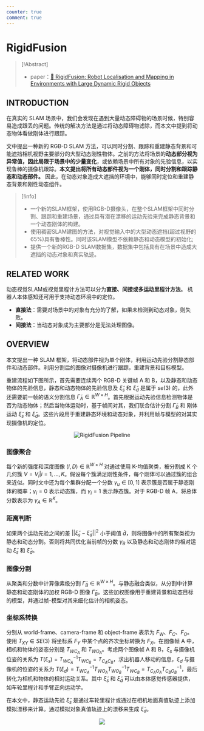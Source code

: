 ```yaml
---
counter: true
comment: true
---
```


# RigidFusion

> [!Abstract]
> - paper：[:book: RigidFusion: Robot Localisation and Mapping in Environments with Large Dynamic Rigid Objects](https://arxiv.org/abs/2010.10841)
<!-- > - code：[:material-github: RigidFusion](https://github.com/BertaBescos/DynaSLAM) -->


## INTRODUCTION


在真实的 SLAM 场景中，我们会发现在遇到大量动态障碍物的场景时候，特别容易造成跟丢的问题。传统的解决方法是通过将动态障碍物滤除，而本文中提到将动态物体看做刚体进行跟踪。

文中提出一种新的 RGB-D SLAM 方法，可以同时分割、跟踪和重建静态背景和可能遮挡相机视野主要部分的大型动态刚性物体。之前的方法将场景的**动态部分视为异常值，因此局限于场景中的少量变化**，或依赖场景中所有对象的先验信息，以实现鲁棒的摄像机跟踪。**本文提出将所有动态部件视为一个刚体，同时分割和跟踪静态和动态部件。** 因此，在动态对象造成大遮挡的环境中，能够同时定位和重建静态背景和刚性动态组件。

> [!info]
> - 一个新的SLAM框架，使用RGB-D摄像头，在整个SLAM框架中同时分割、跟踪和重建场景，通过具有潜在漂移的运动先验来完成静态背景和一个动态刚体的构建。
> - 使用稠密SLAM建图的方法，对视觉输入中的大型动态遮挡(超过视野的65%)具有鲁棒性。同时该SLAM模型不依赖静态和动态模型的初始化;
> - 提供一个新的RGB-D SLAM数据集，数据集中包括具有在场景中造成大遮挡的动态对象和真实轨迹。

## RELATED WORK

动态视觉SLAM或视觉里程计方法可以分为**直接、间接或多运动里程计方法**。 机器人本体感知还可用于支持动态环境中的定位。

- **直接法**：需要对场景中的对象有充分的了解，如果未检测到动态对象，则失败。
- **间接法**：当动态对象成为主要部分是无法处理图像。

## OVERVIEW

本文提出一种 SLAM 框架，将动态部件视为单个刚体，利用运动先验分割静态部件和动态部件。利用分割后的图像对摄像机进行跟踪，重建背景和目标模型。

重建流程如下图所示，首先需要连续两个 RGB-D 关键帧 A 和 B，以及静态和动态物体的先验信息，静态和动态物体的先验信息及 $\widetilde{\xi}_s$ 和 $\widetilde{\xi}_d$ 是属于 $se(3)$ 的，此外还需要前一帧的语义分割信息 $\widetilde{\Gamma}_A \in \mathbb{R}^{W \times H}$。首先根据运动先验信息检测物体是否为动态物体；然后当物体运动时，基于帧间对其，我们联合估计分割 $\widetilde{\Gamma}_B$ 和 刚体运动 $\widetilde{\xi}_s$ 和 $\widetilde{\xi}_d$。这些片段用于重建静态环境和动态对象，并利用帧与模型的对其实现摄像机的定位。

<center><img src="https://cdn.jujimeizuo.cn/note/cv/slam/RigidFusion-1.jpg" alt="RigidFusion Pipeline"></center>

### 图像聚合

每个新的强度和深度图像 $(I,D) \in \mathbb{R}^{W \times H}$ 对通过使用 K-均值聚类，被分割成 K 个几何簇 $V=V_i|i=1,...,K$。假设每个簇满足刚性条件，每个刚体可以通过簇的组合来近似。同时文中还为每个集群分配一个分数 $\gamma_u \in [0,1]$ 表示簇是否属于静态刚体的概率；$\gamma_i=0$ 表示动态簇，而 $\gamma_i=1$ 表示静态簇。对于 RGB-D 帧 A，将总体分数表示为 $\gamma_A \in \mathbb{R}^K$。
### 距离判断

如果两个运动先验之间的差 $||\widetilde{\xi}_s -\widetilde{\xi}_d||^2$ 小于阈值 $\hat{d}$，则将图像中的所有聚类视为静态和动态分割。否则将共同优化当前帧的分数 $\gamma_B$ 以及静态和动态刚体的相对运动 $\widetilde{\xi}_s$ 和 $\widetilde{\xi}_d$。
### 图像分割

从聚类和分数中计算像素级分割 $\widetilde{\Gamma}_B \in \mathbb{R}^{W \times H}$。与静态融合类似，从分割中计算静态和动态刚体的加权 RGB-D 图像 $\widetilde{\Gamma}_B$。这些加权图像用于重建背景和动态目标的模型，并通过帧-模型对其来细化估计的相机姿态。
### 坐标系转换

分别从 world-frame、camera-frame 和 object-frame 表示为 $F_W、F_C、F_O$。使用 $T_{XY} \in SE(3)$ 将坐标系 $F_Y$ 中某个点的齐次坐标转换为 $F_X$。在图像帧 A 中，相机和物体的姿态分别是 $T_{WC_A}$ 和 $T_{WO_A}$。考虑两个图像帧 A 和 B，$\xi_s$ 与摄像机位姿的关系为 $T(\xi_s)=T_{WC_A}^{-1}T_{WC_B}=T_{C_AC_B}$，求出机器人移动的信息，$\xi_d$ 与摄像机的位姿的关系为 $T(\xi_d)=T_{WC_A}^{-1}T_{WO_A}T_{WO_B}^{-1}T_{WC_B}=T_{C_AO_A}T_{C_BO_B}^{-1}$，最后转化为相机和物体的相对运动关系。其中 $\widetilde{\xi}_s$ 和 $\widetilde{\xi}_d$ 可以由本体感觉传感器提供，如车轮里程计和手臂正向运动学。

在本文中，静态运动先验 $\widetilde{\xi}_s$ 是通过车轮里程计或通过在相机地面真值轨迹上添加模拟漂移来计算。通过模拟对象真值轨迹上的漂移来生成 $\widetilde{\xi}_d$。

<center><img src="https://cdn.jujimeizuo.cn/note/cv/slam/RigidFusion-2.jpg"></center>
